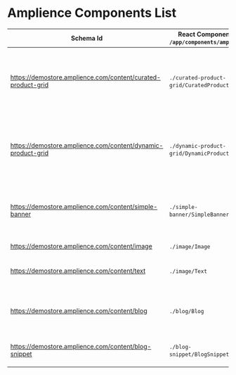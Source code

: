 # Amplience Components List

| Schema Id                                                    | React Component in `/app/components/amplience` | Description                                                                                                              |
| ------------------------------------------------------------ | ---------------------------------------------- | ------------------------------------------------------------------------------------------------------------------------ |
| https://demostore.amplience.com/content/curated-product-grid | `./curated-product-grid/CuratedProductGrid`    | ![Curated Product Grid](./media/amplience-curated-product-grid.png) A list of manually curated products from BigCommerce |
| https://demostore.amplience.com/content/dynamic-product-grid | `./dynamic-product-grid/DynamicProductGrid`    | ![Dynamic Product Grid](./media/amplience-dynamic-product-grid.png) A list of manually dynamic products from BigCommerce |
| https://demostore.amplience.com/content/simple-banner        | `./simple-banner/SimpleBanner`                 | ![Simple Banner](./media/amplience-simple-banner.png) A basic banner with a dynamic image and a block of text            |
| https://demostore.amplience.com/content/image                | `./image/Image`                                | A basic image component                                                                                                  |
| https://demostore.amplience.com/content/text                 | `./image/Text`                                 | A basic text component using markdown                                                                                    |
| https://demostore.amplience.com/content/blog                 | `./blog/Blog`                                  | Blog component including a Blog snippet and a list of content items                                                      |
| https://demostore.amplience.com/content/blog-snippet         | `./blog-snippet/BlogSnippet`                   | Blog details component (date, title, etc.)                                                                               |
